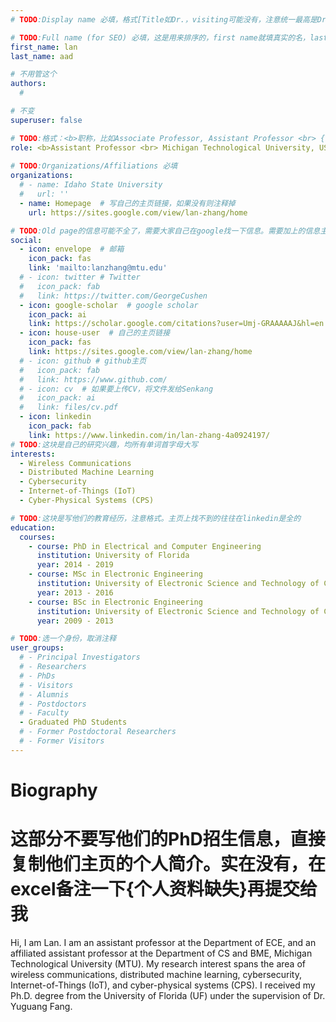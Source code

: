 ```yaml
---
# TODO:Display name 必填，格式[Title如Dr.，visiting可能没有，注意统一最高是Dr. 而不是Prof.] [全大写的Last name][, ][首字母大写的Last name]

# TODO:Full name (for SEO) 必填，这是用来排序的，first name就填真实的名，last_name一定按照excel填写
first_name: lan   
last_name: aad

# 不用管这个
authors:
  # 

# 不变
superuser: false

# TODO:格式：<b>职称，比如Associate Professor, Assistant Professor <br> {工作单位}, {工作国家:China、USA等}</b>
role: <b>Assistant Professor <br> Michigan Technological University, USA</b>
 
# TODO:Organizations/Affiliations 必填
organizations:
  # - name: Idaho State University 
  #   url: ''
  - name: Homepage  # 写自己的主页链接，如果没有则注释掉
    url: https://sites.google.com/view/lan-zhang/home

# TODO:Old page的信息可能不全了，需要大家自己在google找一下信息。需要加上的信息主要包含email、google scholar、个人主页、linkedin
social:
  - icon: envelope  # 邮箱
    icon_pack: fas
    link: 'mailto:lanzhang@mtu.edu'
  # - icon: twitter # Twitter
  #   icon_pack: fab  
  #   link: https://twitter.com/GeorgeCushen
  - icon: google-scholar  # google scholar
    icon_pack: ai
    link: https://scholar.google.com/citations?user=Umj-GRAAAAAJ&hl=en
  - icon: house-user  # 自己的主页链接
    icon_pack: fas
    link: https://sites.google.com/view/lan-zhang/home
  # - icon: github # github主页
  #   icon_pack: fab   
  #   link: https://www.github.com/
  # - icon: cv  # 如果要上传CV，将文件发给Senkang
  #   icon_pack: ai
  #   link: files/cv.pdf
  - icon: linkedin 
    icon_pack: fab
    link: https://www.linkedin.com/in/lan-zhang-4a0924197/
# TODO:这块是自己的研究兴趣，均所有单词首字母大写
interests:
  - Wireless Communications
  - Distributed Machine Learning
  - Cybersecurity
  - Internet-of-Things (IoT)
  - Cyber-Physical Systems (CPS)

# TODO:这块是写他们的教育经历，注意格式。主页上找不到的往往在linkedin是全的
education:
  courses:
    - course: PhD in Electrical and Computer Engineering
      institution: University of Florida
      year: 2014 - 2019
    - course: MSc in Electronic Engineering
      institution: University of Electronic Science and Technology of China
      year: 2013 - 2016
    - course: BSc in Electronic Engineering
      institution: University of Electronic Science and Technology of China
      year: 2009 - 2013

# TODO:选一个身份，取消注释
user_groups:
  # - Principal Investigators
  # - Researchers
  # - PhDs
  # - Visitors
  # - Alumnis
  # - Postdoctors
  # - Faculty
  - Graduated PhD Students
  # - Former Postdoctoral Researchers
  # - Former Visitors
---
```

<!-- TODO:写自己的Biography -->
# Biography
# 这部分不要写他们的PhD招生信息，直接复制他们主页的个人简介。实在没有，在excel备注一下{个人资料缺失}再提交给我
<!-- <p style="text-align:justify">  -->
Hi, I am Lan. I am an assistant professor at the Department of ECE, and an affiliated assistant professor at the Department of CS and BME, Michigan Technological University (MTU). My research interest spans the area of wireless communications, distributed machine learning, cybersecurity, Internet-of-Things (IoT), and cyber-physical systems (CPS). I received my Ph.D. degree from the University of Florida (UF) under the supervision of Dr. Yuguang Fang.
